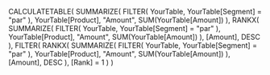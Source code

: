 CALCULATETABLE(
    SUMMARIZE(
        FILTER(
            YourTable,
            YourTable[Segment] = "par"
        ),
        YourTable[Product],
        "Amount", SUM(YourTable[Amount])
    ),
    RANKX(
        SUMMARIZE(
            FILTER(
                YourTable,
                YourTable[Segment] = "par"
            ),
            YourTable[Product],
            "Amount", SUM(YourTable[Amount])
        ),
        [Amount],
        DESC
    ),
    FILTER(
        RANKX(
            SUMMARIZE(
                FILTER(
                    YourTable,
                    YourTable[Segment] = "par"
                ),
                YourTable[Product],
                "Amount", SUM(YourTable[Amount])
            ),
            [Amount],
            DESC
        ),
        [Rank] = 1
    )
)
